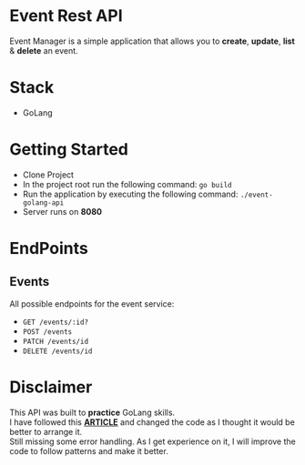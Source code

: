 # Event Rest API
Event Manager is a simple application that allows you to **create**, **update**, **list** & **delete** an event.

# Stack
- GoLang

# Getting Started


- Clone Project
- In the project root run the following command: `go build`
- Run the application by executing the following command: `./event-golang-api`
- Server runs on **8080**

# EndPoints

## Events

All possible endpoints for the event service:

- `GET /events/:id?`
- `POST /events`
- `PATCH /events/id`
- `DELETE /events/id`

# Disclaimer
This API was built to **practice** GoLang skills. <br/>
I have followed this [**ARTICLE**](https://medium.com/the-andela-way/build-a-restful-json-api-with-golang-85a83420c9da) and changed the code as I thought it would be better to arrange it. <br/>
Still missing some error handling. As I get experience on it, I will improve the code to follow patterns and make it better.
